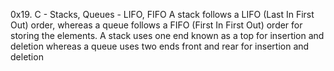 0x19. C - Stacks, Queues - LIFO, FIFO
A stack follows a LIFO (Last In First Out) order, whereas a queue follows a FIFO (First In First Out) order for storing the elements. A stack uses one end known as a top for insertion and deletion whereas a queue uses two ends front and rear for insertion and deletion
